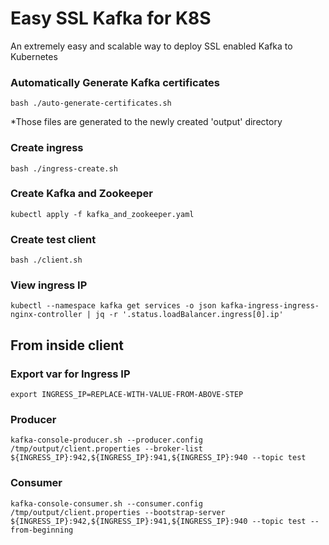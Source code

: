 # Easy SSL Kafka for K8S
An extremely easy and scalable way to deploy SSL enabled Kafka to Kubernetes

### Automatically Generate Kafka certificates
```
bash ./auto-generate-certificates.sh
```
*Those files are generated to the newly created 'output' directory

### Create ingress
```
bash ./ingress-create.sh
```

### Create Kafka and Zookeeper
```
kubectl apply -f kafka_and_zookeeper.yaml
```

### Create test client
```
bash ./client.sh
```

### View ingress IP
```
kubectl --namespace kafka get services -o json kafka-ingress-ingress-nginx-controller | jq -r '.status.loadBalancer.ingress[0].ip'
```

## From inside client
### Export var for Ingress IP
```
export INGRESS_IP=REPLACE-WITH-VALUE-FROM-ABOVE-STEP
```

### Producer
```
kafka-console-producer.sh --producer.config /tmp/output/client.properties --broker-list ${INGRESS_IP}:942,${INGRESS_IP}:941,${INGRESS_IP}:940 --topic test
```

### Consumer
```
kafka-console-consumer.sh --consumer.config /tmp/output/client.properties --bootstrap-server ${INGRESS_IP}:942,${INGRESS_IP}:941,${INGRESS_IP}:940 --topic test --from-beginning
```
